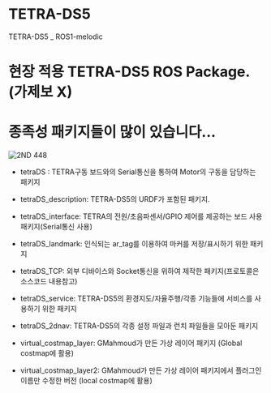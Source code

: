 # TETRA-DS5
TETRA-DS5 _ ROS1-melodic
# 현장 적용 TETRA-DS5 ROS Package. (가제보 X)
# 종족성 패키지들이 많이 있습니다...

![2ND 448](https://github.com/wookbin/TETRA-DS5/assets/58063370/ec097f8e-8ed6-4cc5-a851-9ff7c611c660)

- tetraDS : TETRA구동 보드와의 Serial통신을 통하여 Motor의 구동을 담당하는 패키지
- tetraDS_description: TETRA-DS5의 URDF가 포함된 패키지.
- tetraDS_interface: TETRA의 전원/초음파센서/GPIO 제어를 제공하는 보드 사용 패키지(Serial통신 사용)
- tetraDS_landmark: 인식되는 ar_tag를 이용하여 마커를 저장/표시하기 위한 패키지 
- tetraDS_TCP: 외부 디바이스와 Socket통신을 위하여 제작한 패키지(프로토콜은 소스코드 내용참고)
- tetraDS_service: TETRA-DS5의 환경지도/자율주행/각종 기능들에 서비스를 사용하기 위한 패키지
- tetraDS_2dnav: TETRA-DS5의 각종 설정 파일과 런치 파일들을 모아둔 패키지

- virtual_costmap_layer: GMahmoud가 만든 가상 레이어 패키지 (Global costmap에 활용)
- virtual_costmap_layer2: GMahmoud가 만든 가상 레이어 패키지에서 플러그인 이름만 수정한 버전 (local costmap에 활용)

